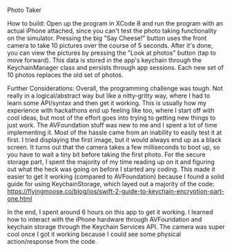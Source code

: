 Photo Taker

How to build:
Open up the program in XCode 8 and run the program with an actual iPhone
attached, since you can't test the photo taking functionality on the simulator.
Pressing the big "Say Cheese!" button uses the front camera to take 10 pictures
over the course of 5 seconds. After it's done, you can view the pictures by
pressing the "Look at photos" button (tap to move forward). This data is stored
in the app's keychain through the KeychainManager class and persists through app
sessions. Each new set of 10 photos replaces the old set of photos.


Further Considerations:
Overall, the programming challenge was tough. Not really in a logical/abstract
way but like a nitty-gritty way, where I had to learn some API/syntax and then
get it working. This is usually how my experience with hackathons end up feeling
like too, where I start off with cool ideas, but most of the effort goes into
trying to getting new things to just work.
The AVFoundation stuff was new to me and I spent a lot of time implementing it.
Most of the hassle came from an inability to easily test it at first. I tried
displaying the first image, but it would always end up as a black screen. It turns
out that the camera takes a few milliseconds to boot up, so you have to wait a
tiny bit before taking the first photo. 
For the secure storage part, I spent the majority of my time reading up on it
and figuring out what the heck was going on before I started any coding. This
made it easier to get it working (compared to AVFoundation) because I found a solid
guide for using KeychainStorage, which layed out a majority of the code:
https://flyingmoose.co/blog/ios/swift-2-guide-to-keychain-encryption-part-one.html

In the end, I spent around 6 hours on this app to get it working. I learned how
to interact with the iPhone hardware through AVFoundation and keychain storage
through the Keychain Services API. The camera was super cool once I got it
working because I could see some physical action/response from the code.
